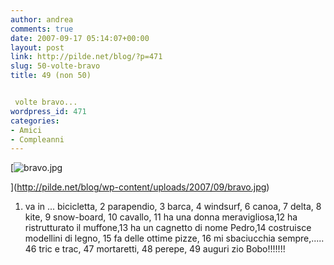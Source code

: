 ```yaml
---
author: andrea
comments: true
date: 2007-09-17 05:14:07+00:00
layout: post
link: http://pilde.net/blog/?p=471
slug: 50-volte-bravo
title: 49 (non 50)


 volte bravo...
wordpress_id: 471
categories:
- Amici
- Compleanni
---
```


[](http://pilde.net/blog/wp-content/uploads/2007/09/bravo.jpg)


[![bravo.jpg](http://pilde.net/blog/wp-content/uploads/2007/09/bravo.jpg)


](http://pilde.net/blog/wp-content/uploads/2007/09/bravo.jpg)




1. va in ... bicicletta, 2 parapendio, 3 barca,  4 windsurf, 6 canoa, 7 delta, 8  kite, 9 snow-board, 10  cavallo, 11 ha una donna meravigliosa,12 ha ristrutturato il muffone,13  ha un cagnetto di nome Pedro,14 costruisce modellini di legno, 15 fa delle ottime pizze, 16 mi sbaciucchia sempre,..... 46 tric e trac, 47  mortaretti, 48 perepe, 49 auguri zio Bobo!!!!!!!
